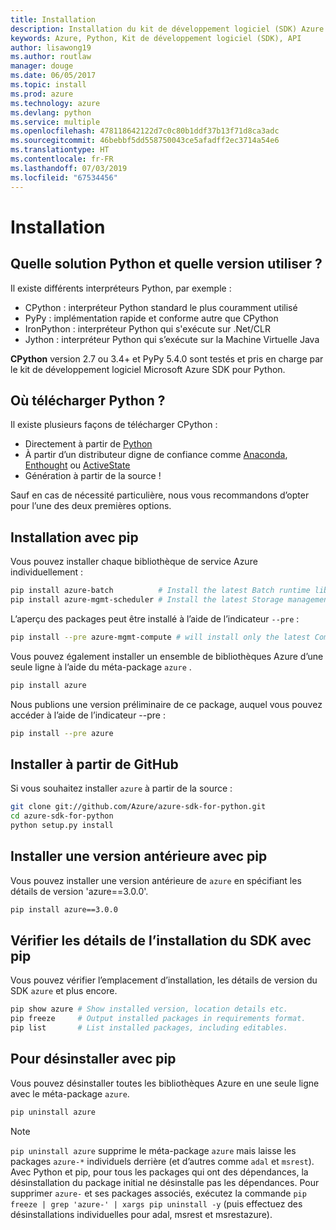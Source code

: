 ```yaml
---
title: Installation
description: Installation du kit de développement logiciel (SDK) Azure pour Python
keywords: Azure, Python, Kit de développement logiciel (SDK), API
author: lisawong19
ms.author: routlaw
manager: douge
ms.date: 06/05/2017
ms.topic: install
ms.prod: azure
ms.technology: azure
ms.devlang: python
ms.service: multiple
ms.openlocfilehash: 478118642122d7c0c80b1ddf37b13f71d8ca3adc
ms.sourcegitcommit: 46bebbf5dd558750043ce5afadff2ec3714a54e6
ms.translationtype: HT
ms.contentlocale: fr-FR
ms.lasthandoff: 07/03/2019
ms.locfileid: "67534456"
---
```

# <a name="installation"></a>Installation

## <a name="which-python-and-which-version-to-use"></a>Quelle solution Python et quelle version utiliser ?

Il existe différents interpréteurs Python, par exemple :

* CPython : interpréteur Python standard le plus couramment utilisé
* PyPy : implémentation rapide et conforme autre que CPython
* IronPython : interpréteur Python qui s'exécute sur .Net/CLR
* Jython : interpréteur Python qui s’exécute sur la Machine Virtuelle Java

**CPython** version 2.7 ou 3.4+ et PyPy 5.4.0 sont testés et pris en charge par le kit de développement logiciel Microsoft Azure SDK pour Python.

## <a name="where-to-get-python"></a>Où télécharger Python ?

Il existe plusieurs façons de télécharger CPython :

* Directement à partir de [Python](https://www.python.org/)
* À partir d’un distributeur digne de confiance comme [Anaconda](https://www.anaconda.com/), [Enthought](https://www.enthought.com/) ou [ActiveState](https://www.activestate.com/)
* Génération à partir de la source !

Sauf en cas de nécessité particulière, nous vous recommandons d’opter pour l’une des deux premières options.

## <a name="installation-with-pip"></a>Installation avec pip

Vous pouvez installer chaque bibliothèque de service Azure individuellement :

```bash
pip install azure-batch          # Install the latest Batch runtime library
pip install azure-mgmt-scheduler # Install the latest Storage management library
```

L’aperçu des packages peut être installé à l’aide de l’indicateur `--pre` :

```bash
pip install --pre azure-mgmt-compute # will install only the latest Compute Management library
```

Vous pouvez également installer un ensemble de bibliothèques Azure d’une seule ligne à l’aide du méta-package `azure` .

```bash
pip install azure
```

Nous publions une version préliminaire de ce package, auquel vous pouvez accéder à l’aide de l’indicateur --pre :

```bash
pip install --pre azure
```

## <a name="install-from-github"></a>Installer à partir de GitHub

Si vous souhaitez installer `azure` à partir de la source :

```bash
git clone git://github.com/Azure/azure-sdk-for-python.git
cd azure-sdk-for-python
python setup.py install
```

## <a name="install-an-older-version-with-pip"></a>Installer une version antérieure avec pip
Vous pouvez installer une version antérieure de `azure` en spécifiant les détails de version 'azure==3.0.0'.
```bash
pip install azure==3.0.0 
```
## <a name="check-sdk-installation-details-with-pip"></a>Vérifier les détails de l’installation du SDK avec pip
Vous pouvez vérifier l’emplacement d’installation, les détails de version du SDK `azure` et plus encore.
```bash
pip show azure # Show installed version, location details etc.
pip freeze     # Output installed packages in requirements format.
pip list       # List installed packages, including editables.
```
## <a name="to-uninstall-with-pip"></a>Pour désinstaller avec pip
Vous pouvez désinstaller toutes les bibliothèques Azure en une seule ligne avec le méta-package `azure`.
```bash
pip uninstall azure 
```
> [!NOTE]
> `pip uninstall azure` supprime le méta-package `azure` mais laisse les packages `azure-*` individuels derrière (et d’autres comme `adal` et `msrest`). Avec Python et pip, pour tous les packages qui ont des dépendances, la désinstallation du package initial ne désinstalle pas les dépendances. Pour supprimer `azure-` et ses packages associés, exécutez la commande `pip freeze | grep 'azure-' | xargs pip uninstall -y` (puis effectuez des désinstallations individuelles pour adal, msrest et msrestazure).

